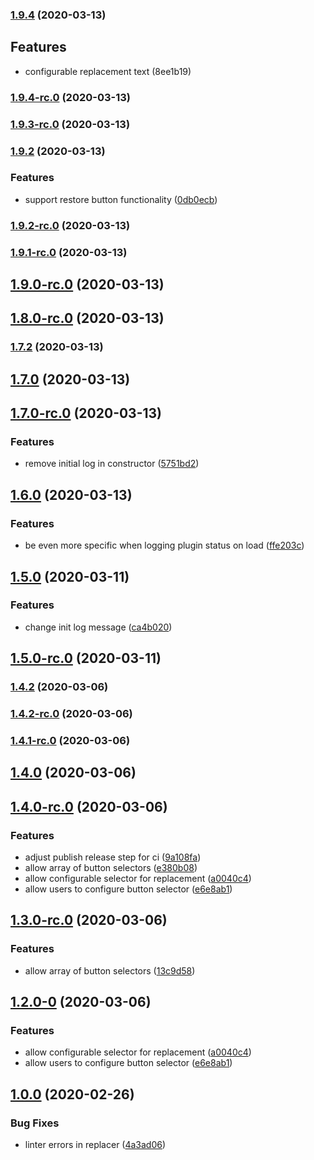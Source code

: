### [1.9.4](https://github.com/pbredenberg/hammer-time-text-replacer/compare/v1.9.4-rc.0...v1.9.4) (2020-03-13)

## Features

* configurable replacement text (8ee1b19)

### [1.9.4-rc.0](https://github.com/pbredenberg/hammer-time-text-replacer/compare/v1.10.0-rc.0...v1.9.4-rc.0) (2020-03-13)

### [1.9.3-rc.0](https://github.com/pbredenberg/hammer-time-text-replacer/compare/v1.9.2...v1.9.3-rc.0) (2020-03-13)

### [1.9.2](https://github.com/pbredenberg/hammer-time-text-replacer/compare/1.9.2-rc.0...1.9.2) (2020-03-13)

### Features

* support restore button functionality ([0db0ecb](https://github.com/pbredenberg/hammer-time-text-replacer/commit/0db0ecb59e3700291b1cef120c36a58181fa5e2f))

### [1.9.2-rc.0](https://github.com/pbredenberg/hammer-time-text-replacer/compare/1.9.1-rc.0...1.9.2-rc.0) (2020-03-13)

### [1.9.1-rc.0](https://github.com/pbredenberg/hammer-time-text-replacer/compare/1.10.0-rc.0...1.9.1-rc.0) (2020-03-13)

## [1.9.0-rc.0](https://github.com/pbredenberg/hammer-time-text-replacer/compare/v1.7.2...v1.9.0-rc.0) (2020-03-13)

## [1.8.0-rc.0](https://github.com/pbredenberg/hammer-time-text-replacer/compare/v1.7.2...v1.8.0-rc.0) (2020-03-13)

### [1.7.2](https://github.com/pbredenberg/hammer-time-text-replacer/compare/v1.7.0...v1.7.2) (2020-03-13)

## [1.7.0](https://github.com/pbredenberg/hammer-time-text-replacer/compare/v1.7.0-rc.0...v1.7.0) (2020-03-13)

## [1.7.0-rc.0](https://github.com/pbredenberg/hammer-time-text-replacer/compare/v1.6.0...v1.7.0-rc.0) (2020-03-13)


### Features

* remove initial log in constructor ([5751bd2](https://github.com/pbredenberg/hammer-time-text-replacer/commit/5751bd27231c64b8b678e58c14f054174942c0fe))

## [1.6.0](https://github.com/pbredenberg/hammer-time-text-replacer/compare/v1.5.0...v1.6.0) (2020-03-13)


### Features

* be even more specific when logging plugin status on load ([ffe203c](https://github.com/pbredenberg/hammer-time-text-replacer/commit/ffe203c45343227a162269b6840993ef4b6da35f))

## [1.5.0](https://github.com/pbredenberg/hammer-time-text-replacer/compare/v1.5.0-rc.0...v1.5.0) (2020-03-11)


### Features

* change init log message ([ca4b020](https://github.com/pbredenberg/hammer-time-text-replacer/commit/ca4b0206136745c7ed749ce4bd1ec9406613d12a))

## [1.5.0-rc.0](https://github.com/pbredenberg/hammer-time-text-replacer/compare/v1.4.2...v1.5.0-rc.0) (2020-03-11)

### [1.4.2](https://github.com/pbredenberg/hammer-time-text-replacer/compare/v1.4.2-rc.0...v1.4.2) (2020-03-06)

### [1.4.2-rc.0](https://github.com/pbredenberg/hammer-time-text-replacer/compare/v1.4.1-rc.0...v1.4.2-rc.0) (2020-03-06)

### [1.4.1-rc.0](https://github.com/pbredenberg/hammer-time-text-replacer/compare/v1.4.0...v1.4.1-rc.0) (2020-03-06)

## [1.4.0](https://github.com/pbredenberg/hammer-time-text-replacer/compare/v1.4.0-rc.0...v1.4.0) (2020-03-06)

## [1.4.0-rc.0](https://github.com/pbredenberg/hammer-time-text-replacer/compare/v1.0.0...v1.4.0-rc.0) (2020-03-06)


### Features

* adjust publish release step for ci ([9a108fa](https://github.com/pbredenberg/hammer-time-text-replacer/commit/9a108fa3e8ac11c4c1c5b5361cb324126fb85688))
* allow array of button selectors ([e380b08](https://github.com/pbredenberg/hammer-time-text-replacer/commit/e380b08e88a329e5d0e65e5383926dbf10de95fe))
* allow configurable selector for replacement ([a0040c4](https://github.com/pbredenberg/hammer-time-text-replacer/commit/a0040c450633a92a43808d687835e7ee85efdd20))
* allow users to configure button selector ([e6e8ab1](https://github.com/pbredenberg/hammer-time-text-replacer/commit/e6e8ab19f8268bca712045fc69cec18ec040a47d))

## [1.3.0-rc.0](https://github.com/pbredenberg/hammer-time-text-replacer/compare/1.2.0-0...1.3.0-rc.0) (2020-03-06)


### Features

* allow array of button selectors ([13c9d58](https://github.com/pbredenberg/hammer-time-text-replacer/commit/13c9d588ae906a9b3aee2728db7a637c2ddb94ae))

## [1.2.0-0](https://github.com/pbredenberg/hammer-time-text-replacer/compare/v1.0.0...1.2.0-0) (2020-03-06)


### Features

* allow configurable selector for replacement ([a0040c4](https://github.com/pbredenberg/hammer-time-text-replacer/commit/a0040c450633a92a43808d687835e7ee85efdd20))
* allow users to configure button selector ([e6e8ab1](https://github.com/pbredenberg/hammer-time-text-replacer/commit/e6e8ab19f8268bca712045fc69cec18ec040a47d))

## [1.0.0](https://github.com/pbredenberg/hammer-time-text-replacer/compare/4a3ad061eccbd1b87379e397365bdda367d22a0b...v1.0.0) (2020-02-26)


### Bug Fixes

* linter errors in replacer ([4a3ad06](https://github.com/pbredenberg/hammer-time-text-replacer/commit/4a3ad061eccbd1b87379e397365bdda367d22a0b))

